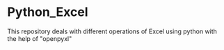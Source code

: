 # Python_Excel
 This repository deals with different operations of Excel using python with the help of "openpyxl"

